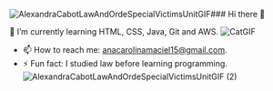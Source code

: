 ![AlexandraCabotLawAndOrdeSpecialVictimsUnitGIF](https://github.com/caroltmaciel/caroltmaciel/assets/67395395/bfafec11-402f-4f06-910a-7d5f19071875)### Hi there 👋

🌱 I’m currently learning HTML, CSS, Java, Git and AWS.
![CatGIF](https://github.com/caroltmaciel/caroltmaciel/assets/67395395/50b4193d-35f5-4b9d-86f5-d7bf993d80c4)

- 📫 How to reach me: anacarolinamaciel15@gmail.com.
- ⚡ Fun fact: I studied law before learning programming.
![AlexandraCabotLawAndOrdeSpecialVictimsUnitGIF (2)](https://github.com/caroltmaciel/caroltmaciel/assets/67395395/34a91c36-d9fc-4684-87ea-a19c9439a0b8)

